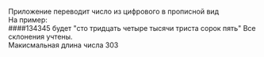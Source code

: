 Приложение переводит число из цифрового в прописной вид  
На пример:  
####134345 будет "сто тридцать четыре тысячи триста сорок пять"
Все склонения учтены.  
Макисмальная длина числа 303